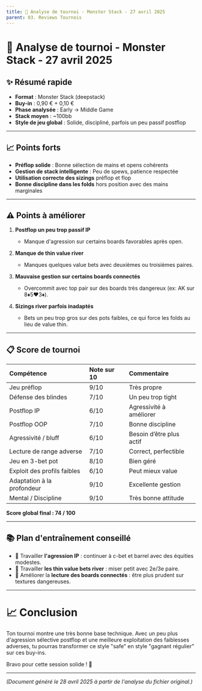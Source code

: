 ```yaml
---
title: 🧾 Analyse de tournoi - Monster Stack - 27 avril 2025
parent: 03. Reviews Tournois
---
```


# 🧾 Analyse de tournoi - Monster Stack - 27 avril 2025

## ✨ Résumé rapide

- **Format** : Monster Stack (deepstack)
- **Buy-in** : 0,90 € + 0,10 €
- **Phase analysée** : Early → Middle Game
- **Stack moyen** : ~100bb
- **Style de jeu global** : Solide, discipliné, parfois un peu passif postflop

---

## 📈 Points forts

- **Préflop solide** : Bonne sélection de mains et opens cohérents
- **Gestion de stack intelligente** : Peu de spews, patience respectée
- **Utilisation correcte des sizings** préflop et flop
- **Bonne discipline dans les folds** hors position avec des mains marginales

---

## ⚠️ Points à améliorer

1. **Postflop un peu trop passif IP**
   - Manque d'agression sur certains boards favorables après open.
   
2. **Manque de thin value river**
   - Manques quelques value bets avec deuxièmes ou troisièmes paires.

3. **Mauvaise gestion sur certains boards connectés**
   - Overcommit avec top pair sur des boards très dangereux (ex: AK sur 8♦️5♥️3♦️).

4. **Sizings river parfois inadaptés**
   - Bets un peu trop gros sur des pots faibles, ce qui force les folds au lieu de value thin.

---

## 📋 Score de tournoi

| Compétence               | Note sur 10 | Commentaire |
|:---------------------------|:------------|:------------|
| Jeu préflop                 | 9/10        | Très propre |
| Défense des blindes         | 7/10        | Un peu trop tight |
| Postflop IP                | 6/10        | Agressivité à améliorer |
| Postflop OOP               | 7/10        | Bonne discipline |
| Agressivité / bluff        | 6/10        | Besoin d’être plus actif |
| Lecture de range adverse   | 7/10        | Correct, perfectible |
| Jeu en 3-bet pot            | 8/10        | Bien géré |
| Exploit des profils faibles| 6/10        | Peut mieux value |
| Adaptation à la profondeur | 9/10        | Excellente gestion |
| Mental / Discipline        | 9/10        | Très bonne attitude |

**Score global final : 74 / 100**

---

## 📚 Plan d'entraînement conseillé

- 📖 Travailler **l'agression IP** : continuer à c-bet et barrel avec des équities modestes.
- 📖 Travailler **les thin value bets river** : miser petit avec 2e/3e paire.
- 📖 Améliorer la **lecture des boards connectés** : être plus prudent sur textures dangereuses.

---

# 📈 Conclusion

Ton tournoi montre une très bonne base technique. Avec un peu plus d'agression sélective postflop et une meilleure exploitation des faiblesses adverses, tu pourras transformer ce style "safe" en style "gagnant régulier" sur ces buy-ins.

Bravo pour cette session solide ! 🚀

---

*(Document généré le 28 avril 2025 à partir de l'analyse du fichier original.)*
